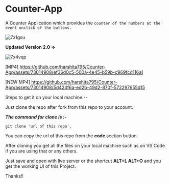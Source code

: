 # Counter-App
A Counter Application which provides the ```counter of the numbers at the event onclick of the buttons.```

![7x1gsu](https://github.com/harshita795/Counter-App/assets/73014908/5e3042a3-ec84-479f-9882-7c61ebe2dbd9)

**Updated Version 2.0 =>**

![7x4vqp](https://github.com/harshita795/Counter-App/assets/73014908/bd9dd556-06f4-48bc-9b79-76b58e8cb8c6)


[MP4] https://github.com/harshita795/Counter-App/assets/73014908/ef36d0c5-500a-4e45-b59b-c969fcd116a1

[NEW MP4] https://github.com/harshita795/Counter-App/assets/73014908/5d424f6a-ed2b-49d2-870f-572297655d15 



 Steps to get it on your local machine:--

Just clone the repo after fork from this repo to your account.

***The command for clone is :-***

```git clone 'url of this repo'.```

You can copy the url of this repo from the **code** section button.

After cloning you get all the files on your local machine such as on VS Code if you are using that or any others.

Just save and open with live server or the shortcut **ALT+L ALT+O** and you get the working UI of this Project.

Thanks!!
